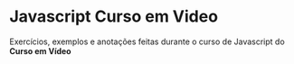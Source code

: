 # Javascript Curso em Video
 
 Exercícios, exemplos e anotações feitas durante o curso de Javascript do **Curso em Vídeo**
